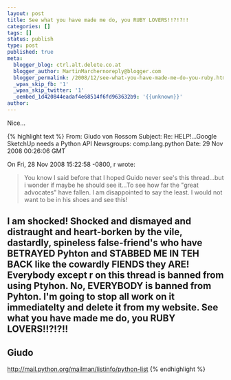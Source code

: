 ```yaml
---
layout: post
title: See what you have made me do, you RUBY LOVERS!!?!?!!
categories: []
tags: []
status: publish
type: post
published: true
meta:
  blogger_blog: ctrl.alt.delete.co.at
  blogger_author: MartinMarchernoreply@blogger.com
  blogger_permalink: /2008/12/see-what-you-have-made-me-do-you-ruby.html
  _wpas_skip_fb: '1'
  _wpas_skip_twitter: '1'
  _oembed_1d420844eadaf4e68514f6fd963632b9: '{{unknown}}'
author: 
---
```


Nice...

{% highlight text %}
From: Giudo von Rossom
Subject: Re: HELP!...Google SketchUp needs a Python API
Newsgroups: comp.lang.python
Date: 29 Nov 2008 00:26:06 GMT

On Fri, 28 Nov 2008 15:22:58 -0800, r wrote:
> You know I said before that I hoped Guido never see's this thread...but i
> wonder if maybe he should see it...To see how far the "great advocates"
> have fallen. I am disappointed to say the least. I would not want to be in
> his shoes and see this!

I am shocked! Shocked and dismayed and distraught and heart-borken by the
vile, dastardly, spineless false-friend's who have BETRAYED Pyhton and
STABBED ME IN TEH BACK like the cowardly FIENDS they ARE!
Everybody except r on this thread is banned from using Ptyhon. No,
EVERYBODY is banned from Pyhton. I'm going to stop all work on it
immediatelty and delete it from my website.
See what you have made me do, you RUBY LOVERS!!?!?!!
--
Giudo
--
http://mail.python.org/mailman/listinfo/python-list
{% endhighlight %}
